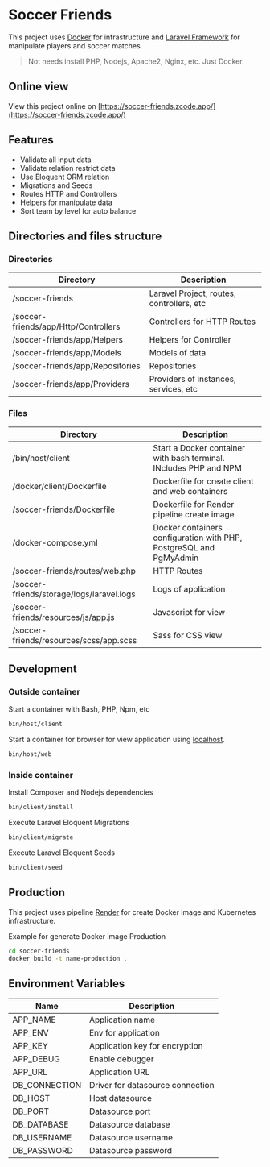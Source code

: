 # Soccer Friends

This project uses [Docker](https://www.docker.com/) for infrastructure and [Laravel Framework](https://laravel.com/) for manipulate players and soccer matches.

> Not needs install PHP, Nodejs, Apache2, Nginx, etc. Just Docker.

## Online view

View this project online on [https://soccer-friends.zcode.app/](https://soccer-friends.zcode.app/)

## Features

- Validate all input data
- Validate relation restrict data
- Use Eloquent ORM relation
- Migrations and Seeds
- Routes HTTP and Controllers
- Helpers for manipulate data
- Sort team by level for auto balance

## Directories and files structure

### Directories

| Directory | Description |
| -- | --- |
| /soccer-friends | Laravel Project, routes, controllers, etc |
| /soccer-friends/app/Http/Controllers | Controllers for HTTP Routes |
| /soccer-friends/app/Helpers | Helpers for Controller |
| /soccer-friends/app/Models | Models of data |
| /soccer-friends/app/Repositories | Repositories |
| /soccer-friends/app/Providers | Providers of instances, services, etc |

### Files

| Directory | Description |
| -- | --- |
| /bin/host/client | Start a Docker container with bash terminal. INcludes PHP and NPM |
| /docker/client/Dockerfile | Dockerfile for create client and web containers |
| /soccer-friends/Dockerfile | Dockerfile for Render pipeline create image |
| /docker-compose.yml | Docker containers configuration with PHP, PostgreSQL and PgMyAdmin |
| /soccer-friends/routes/web.php | HTTP Routes |
| /soccer-friends/storage/logs/laravel.logs | Logs of application |
| /soccer-friends/resources/js/app.js | Javascript for view |
| /soccer-friends/resources/scss/app.scss | Sass for CSS view |

## Development

### Outside container

Start a container with Bash, PHP, Npm, etc

```sh
bin/host/client
```

Start a container for browser for view application using [localhost](http://localhost).

```sh
bin/host/web
```

### Inside container

Install Composer and Nodejs dependencies

```sh
bin/client/install
```

Execute Laravel Eloquent Migrations

```sh
bin/client/migrate
```

Execute Laravel Eloquent Seeds

```sh
bin/client/seed
```

## Production

This project uses pipeline [Render](https://render.com/) for create Docker image and Kubernetes infrastructure.

Example for generate Docker image Production

```sh
cd soccer-friends
docker build -t name-production .
```

## Environment Variables

| Name | Description |
| --- | --- |
| APP_NAME | Application name |
| APP_ENV | Env for application |
| APP_KEY | Application key for encryption |
| APP_DEBUG | Enable debugger |
| APP_URL | Application URL |
| DB_CONNECTION | Driver for datasource connection |
| DB_HOST | Host datasource |
| DB_PORT | Datasource port |
| DB_DATABASE | Datasource database |
| DB_USERNAME | Datasource username |
| DB_PASSWORD | Datasource password |